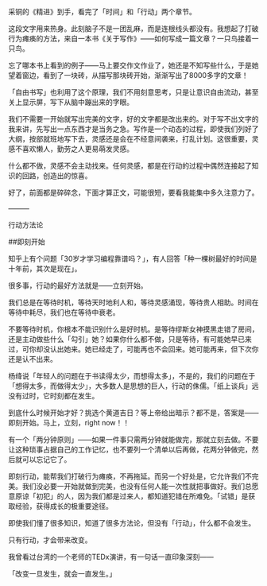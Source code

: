 采铜的《精进》到手，看完了「时间」和「行动」两个章节。

这段文字用来热身。此刻脑子不是一团乱麻，而是连根线头都没有。我想起了打破行为瘫痪的方法，来自一本书《关于写作》——如何写成一篇文章？一只鸟接着一只鸟。

忘了哪本书上看到的例子——马上要交作文作业了，她还是不知写些什么，于是她望着窗边，看到了一块砖，从描写那块砖开始，渐渐写出了8000多字的文章！

「自由书写」也利用了这个原理，我们不用刻意思考，只是让意识自由流动，甚至关上显示屏，写下从脑中蹦出来的字眼。

我们不需要一开始就写出完美的文字，好的文字都是改出来的。对于写不出文字的我来讲，先写出一点东西才是当务之急。写作是一个动态的过程，即使我们列好了大纲，按部就班地写下去，灵感还是会在不经意间袭来，打乱计划。这很重要，灵感不喜欢懒人，勤劳之人更易萌发灵感。

什么都不做，灵感不会主动找来。任何灵感，都是在行动的过程中偶然连接起了知识的回路，创造出的惊喜。

好了，前面都是碎碎念，下面才算正文，可能很短，要看我能集中多久注意力了。

———

行动方法论

##即刻开始

知乎上有个问题「30岁才学习编程靠谱吗？」，有人回答「种一棵树最好的时间是十年前，其次是现在」。

很多事，行动的最好方法就是——立刻开始。

我们总是在等待时机，等待天时地利人和，等待灵感涌现，等待贵人相助。时间在等待中耗尽，我们也在等待中衰老。

不要等待时机，你根本不能识别什么是好时机。是等待缪斯女神摸黑走错了房间，还是主动做些什么「勾引」她？如果你什么都不做，只是等待，有可能她早已来过，可你却没认出她来。她已经走了，可能再也不会回来。她可能再来，但下次你还是认不出来。

杨绛说「年轻人的问题在于书读得太少，而想得太多」，不是的，我们的问题在于「想得太多，而做得太少」，大多数人是思想的巨人，行动的侏儒。「纸上谈兵」远没有过时，它时刻都在发生。

到底什么时候开始才好？挑选个黄道吉日？等上帝给出暗示？都不是，答案是——即刻开始。马上，立刻，right now！！

有一个「两分钟原则」——如果一件事只需两分钟就能做完，那就立刻去做。不要让这种琐事占据自己的工作记忆，也不要列一个清单以后再做，花两分钟做完，然后就可以忘记它了。

即刻行动，能帮我们打破行为瘫痪，不再拖延。而另一个好处是，它允许我们不完美。我们没必要一开始就做到完美，也没有任何人能一次性就把事做好。我们总愿意原谅「初犯」的人，因为我们都是过来人，都知道犯错在所难免。「试错」是获取经验，获得成长的极重要途径。

即使我们懂了很多知识，知道了很多方法论，但没有「行动」，什么都不会发生。

只有行动，才会带来改变。

我曾看过台湾的一个老师的TEDx演讲，有一句话一直印象深刻——

「改变一旦发生，就会一直发生。」


